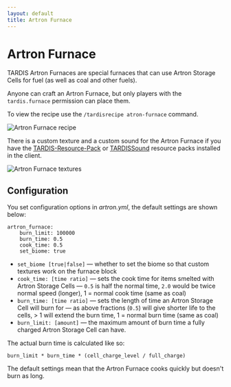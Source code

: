 ```yaml
---
layout: default
title: Artron Furnace
---
```


# Artron Furnace

TARDIS Artron Furnaces are special furnaces that can use Artron Storage Cells
for fuel (as well as coal and other fuels).

Anyone can craft an Artron Furnace, but only players with the `tardis.furnace`
permission can place them.

To view the recipe use the `/tardisrecipe atron-furnace` command.

![Artron Furnace recipe](images/docs/artronfurnace.jpg)

There is a custom texture and a custom sound for the Artron Furnace if you have
the [TARDIS-Resource-Pack](https://github.com/eccentricdevotion/TARDIS-Resource-Pack) or
[TARDISSound](https://github.com/eccentricdevotion/TARDIS-SoundResourcePack)
resource packs installed in the client.

![Artron Furnace textures](images/docs/artron_furnace.jpg)

## Configuration

You set configuration options in _artron.yml_, the default settings are shown below:

    artron_furnace:
        burn_limit: 100000
        burn_time: 0.5
        cook_time: 0.5
        set_biome: true

- `set_biome [true|false]` — whether to set the biome so that custom textures
  work on the furnace block
- `cook_time: [time ratio]` — sets the cook time for items smelted with Artron
  Storage Cells — `0.5` is half the normal time, `2.0` would be twice normal
  speed (longer), 1 = normal cook time (same as coal)
- `burn_time: [time ratio]` — sets the length of time an Artron Storage Cell will
  burn for — as above fractions (`0.5`) will give shorter life to the cells, \> 1
  will extend the burn time, 1 = normal burn time (same as coal)
- `burn_limit: [amount]` — the maximum amount of burn time a fully charged Artron
  Storage Cell can have.

The actual burn time is calculated like so:

    burn_limit * burn_time * (cell_charge_level / full_charge)

The default settings mean that the Artron Furnace cooks quickly but doesn't burn as long.

